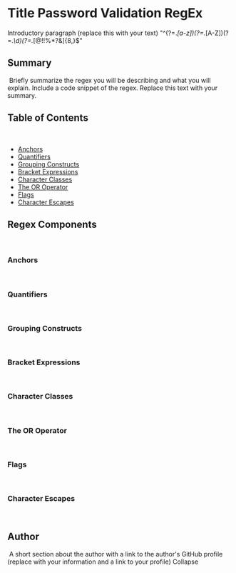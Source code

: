 # Title Password Validation RegEx

Introductory paragraph (replace this with your text)
"​^(?=.*[a-z])(?=.*[A-Z])(?=.*\d)(?=.*[@$!%*?&])[A-Za-z\d@$!%*?&]{8,}$"

## Summary
​
Briefly summarize the regex you will be describing and what you will explain. Include a code snippet of the regex. Replace this text with your summary.
​
## Table of Contents
​
- [Anchors](#anchors)
- [Quantifiers](#quantifiers)
- [Grouping Constructs](#grouping-constructs)
- [Bracket Expressions](#bracket-expressions)
- [Character Classes](#character-classes)
- [The OR Operator](#the-or-operator)
- [Flags](#flags)
- [Character Escapes](#character-escapes)
​
## Regex Components
​
### Anchors
​
### Quantifiers
​
### Grouping Constructs
​
### Bracket Expressions
​
### Character Classes
​
### The OR Operator
​
### Flags
​
### Character Escapes
​
## Author
​
A short section about the author with a link to the author's GitHub profile (replace with your information and a link to your profile)
Collapse










